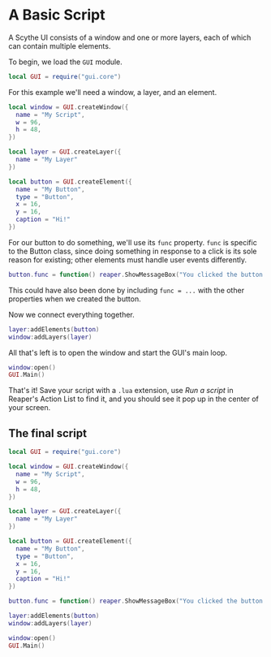 # A Basic Script

A Scythe UI consists of a window and one or more layers, each of which can contain multiple elements.

To begin, we load the `GUI` module.

```lua
local GUI = require("gui.core")
```

For this example we'll need a window, a layer, and an element.

```lua
local window = GUI.createWindow({
  name = "My Script",
  w = 96,
  h = 48,
})

local layer = GUI.createLayer({
  name = "My Layer"
})

local button = GUI.createElement({
  name = "My Button",
  type = "Button",
  x = 16,
  y = 16,
  caption = "Hi!"
})
```

For our button to do something, we'll use its `func` property. `func` is specific to the Button class, since doing something in response to a click is its sole reason for existing; other elements must handle user events differently.

```lua
button.func = function() reaper.ShowMessageBox("You clicked the button!", "Yay!", 0) end
```

This could have also been done by including `func = ...` with the other properties when we created the button.

Now we connect everything together.

```lua
layer:addElements(button)
window:addLayers(layer)
```

All that's left is to open the window and start the GUI's main loop.

```lua
window:open()
GUI.Main()
```

That's it! Save your script with a `.lua` extension, use _Run a script_ in Reaper's Action List to find it, and you should see it pop up in the center of your screen.

## The final script

```lua
local GUI = require("gui.core")

local window = GUI.createWindow({
  name = "My Script",
  w = 96,
  h = 48,
})

local layer = GUI.createLayer({
  name = "My Layer"
})

local button = GUI.createElement({
  name = "My Button",
  type = "Button",
  x = 16,
  y = 16,
  caption = "Hi!"
})

button.func = function() reaper.ShowMessageBox("You clicked the button!", "Yay!", 0) end

layer:addElements(button)
window:addLayers(layer)

window:open()
GUI.Main()
```
